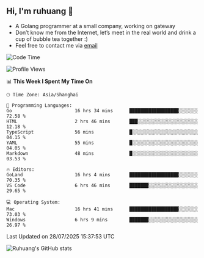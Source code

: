 ## Hi, I'm ruhuang 👋

- A Golang programmer at a small company, working on gateway
- Don’t know me from the Internet, let’s meet in the real world and drink a cup of bubble tea together :)
- Feel free to contact me via [email](mailto:ruhuang2001@gmail.com)
<!--START_SECTION:waka-->
![Code Time](http://img.shields.io/badge/Code%20Time-708%20hrs%2044%20mins-blue)

![Profile Views](http://img.shields.io/badge/Profile%20Views-0-blue)

📊 **This Week I Spent My Time On** 

```text
🕑︎ Time Zone: Asia/Shanghai

💬 Programming Languages: 
Go                       16 hrs 34 mins      ██████████████████░░░░░░░   72.58 % 
HTML                     2 hrs 46 mins       ███░░░░░░░░░░░░░░░░░░░░░░   12.18 % 
TypeScript               56 mins             █░░░░░░░░░░░░░░░░░░░░░░░░   04.15 % 
YAML                     55 mins             █░░░░░░░░░░░░░░░░░░░░░░░░   04.05 % 
Markdown                 48 mins             █░░░░░░░░░░░░░░░░░░░░░░░░   03.53 % 

🔥 Editors: 
GoLand                   16 hrs 4 mins       ██████████████████░░░░░░░   70.35 % 
VS Code                  6 hrs 46 mins       ███████░░░░░░░░░░░░░░░░░░   29.65 % 

💻 Operating System: 
Mac                      16 hrs 41 mins      ██████████████████░░░░░░░   73.03 % 
Windows                  6 hrs 9 mins        ███████░░░░░░░░░░░░░░░░░░   26.97 % 
```


 Last Updated on 28/07/2025 15:37:53 UTC
<!--END_SECTION:waka-->

![Ruhuang's GitHub stats](https://github-readme-stats.vercel.app/api?username=ruhuang2001&count_private=true&hide_title=true&show_icons=true&theme=vue)

